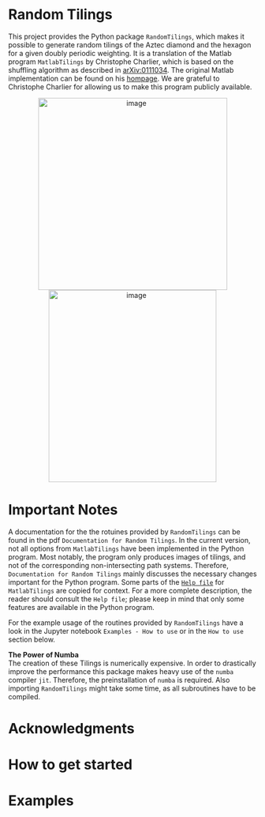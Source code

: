Random Tilings
==============

This project provides the Python package `RandomTilings`, which makes it possible to generate random tilings of the Aztec diamond and the hexagon for a given doubly periodic weighting.
It is a translation of the Matlab program `MatlabTilings` by Christophe Charlier, which is based on the shuffling algorithm as described in  [arXiv:0111034](https://arxiv.org/abs/math/0111034).
The original Matlab implementation can be found on his [hompage](https://sites.google.com/view/cchar/home). We are grateful to Christophe Charlier for
allowing us to make this program publicly available.

<p align="center">
<img width="383" height="389" alt="image" src="https://github.com/user-attachments/assets/b3d983e2-561e-461c-8fda-cfd6c933a24d" />
<img width="340" height="389" alt="image" src="https://github.com/user-attachments/assets/50255924-afd4-46ee-9942-39400836810f" />
</p>


# Important Notes
A documentation for the the rotuines provided by `RandomTilings` can be found in the pdf `Documentation for Random Tilings`. 
In the current version, not all options from `MatlabTilings` have been implemented in the Python
program. Most notably, the program only produces images of tilings, and not of the corresponding
non-intersecting path systems. Therefore, `Documentation for Random Tilings` mainly discusses the necessary changes important for
the Python program. Some parts of the [`Help file`](https://sites.google.com/view/cchar/random-tilings)  for `MatlabTilings` are copied for context. For a
more complete description, the reader should consult the `Help file`; please keep in mind that only some
features are available in the Python program.

For the example usage of the routines provided by `RandomTilings` have a look in the Jupyter notebook `Examples - How to use` or in the `How to use` section below.

**The Power of Numba**      
The creation of these Tilings is numerically expensive. In order to drastically improve the performance this package makes heavy use of the `numba` compiler `jit`.
Therefore, the preinstallation of `numba` is required. Also importing `RandomTilings` might take some time, as all subroutines have to be compiled.


# Acknowledgments

# How to get started

# Examples
